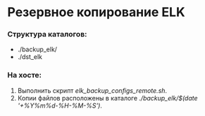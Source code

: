 # Резервное копирование ELK
### Структура каталогов:
- ./backup_elk/
- ./dst_elk

### На хосте:
1. Выполнить скрипт *elk_backup_configs_remote.sh*.
2. Копии файлов расположены в каталоге *./backup_elk/$(date '+%Y%m%d-%H-%M-%S')*.

